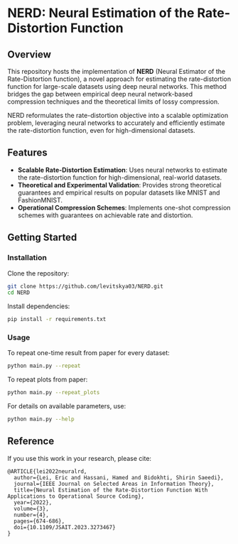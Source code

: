 # NERD: Neural Estimation of the Rate-Distortion Function

## Overview

This repository hosts the implementation of **NERD** (Neural Estimator of the Rate-Distortion function), a novel approach for estimating the rate-distortion function for large-scale datasets using deep neural networks. This method bridges the gap between empirical deep neural network-based compression techniques and the theoretical limits of lossy compression.

NERD reformulates the rate-distortion objective into a scalable optimization problem, leveraging neural networks to accurately and efficiently estimate the rate-distortion function, even for high-dimensional datasets.

## Features

- **Scalable Rate-Distortion Estimation**: Uses neural networks to estimate the rate-distortion function for high-dimensional, real-world datasets.
- **Theoretical and Experimental Validation**: Provides strong theoretical guarantees and empirical results on popular datasets like MNIST and FashionMNIST.
- **Operational Compression Schemes**: Implements one-shot compression schemes with guarantees on achievable rate and distortion.

## Getting Started

### Installation

Clone the repository:

```bash
git clone https://github.com/levitskya03/NERD.git
cd NERD
```

Install dependencies:

```bash
pip install -r requirements.txt
```

### Usage

To repeat one-time result from paper for every dataset:

```bash
python main.py --repeat
```

To repeat plots from paper:

```bash
python main.py --repeat_plots
```


For details on available parameters, use:

```bash
python main.py --help
```

## Reference

If you use this work in your research, please cite:

```
@ARTICLE{lei2022neuralrd,
  author={Lei, Eric and Hassani, Hamed and Bidokhti, Shirin Saeedi},
  journal={IEEE Journal on Selected Areas in Information Theory}, 
  title={Neural Estimation of the Rate-Distortion Function With Applications to Operational Source Coding}, 
  year={2022},
  volume={3},
  number={4},
  pages={674-686},
  doi={10.1109/JSAIT.2023.3273467}
}
```
